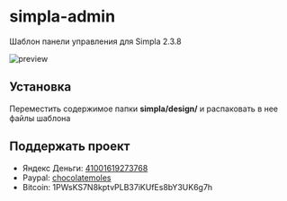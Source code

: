 # simpla-admin
Шаблон панели управления для Simpla 2.3.8

![preview](http://templates.chocolatemol.es/simpla-admin-preview.jpg)

## Установка
Переместить содержимое папки **simpla/design/** и распаковать в нее файлы шаблона

## Поддержать проект
* Яндекс Деньги: [41001619273768](https://money.yandex.ru/to/41001619273768/500)
* Paypal: [chocolatemoles](https://www.paypal.me/chocolatemoles/15)
* Bitcoin: 1PWsKS7N8kptvPLB37iKUfEs8bY3UK6g7h
